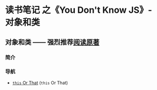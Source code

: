 # 读书笔记 之《You Don't Know JS》- 对象和类

## 对象和类 —— 强烈推荐[阅读原著](https://github.com/getify/You-Dont-Know-JS/blob/2nd-ed/objects-classes/README.md)

### 简介


### 导航
- [`this` Or That](/objects%20%26%20classes/this%20Or%20That.md) (`this` Or That)